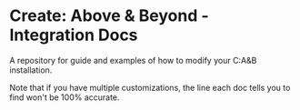 # Create: Above & Beyond - Integration Docs

A repository for guide and examples of how to modify your C:A&B installation.

Note that if you have multiple customizations, the line each doc tells you to find won't be 100% accurate.